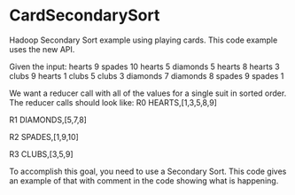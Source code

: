CardSecondarySort
=================

Hadoop Secondary Sort example using playing cards.  This code example uses the new API.

Given the input:
hearts 9
spades 10
hearts 5
diamonds 5
hearts 8
hearts 3
clubs 9
hearts 1
clubs 5
clubs 3
diamonds 7
diamonds 8
spades 9
spades 1

We want a reducer call with all of the values for a single suit in sorted order.  The reducer calls should look like:
R0
HEARTS,[1,3,5,8,9]

R1
DIAMONDS,[5,7,8]

R2
SPADES,[1,9,10]

R3
CLUBS,[3,5,9]

To accomplish this goal, you need to use a Secondary Sort.  This code gives an example of that with comment in the code showing what is happening.
